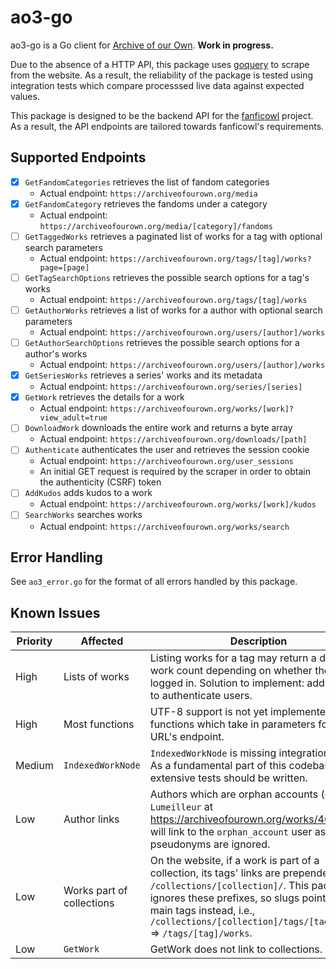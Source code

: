 # ao3-go

ao3-go is a Go client for [Archive of our Own](https://archiveofourown.org). **Work in progress.** 

Due to the absence of a HTTP API, this package uses [goquery](https://github.com/PuerkitoBio/goquery) to scrape from the website. As a result, the reliability of the package is tested using integration tests which compare processsed live data against expected values.

This package is designed to be the backend API for the [fanficowl](https://github.com/fanficowl) project. As a result, the API endpoints are tailored towards fanficowl's requirements.

## Supported Endpoints

- [x] `GetFandomCategories` retrieves the list of fandom categories
    - Actual endpoint: `https://archiveofourown.org/media`
- [x] `GetFandomCategory` retrieves the fandoms under a category
    - Actual endpoint: `https://archiveofourown.org/media/[category]/fandoms`
- [ ] `GetTaggedWorks` retrieves a paginated list of works for a tag with optional search parameters
    - Actual endpoint: `https://archiveofourown.org/tags/[tag]/works?page=[page]`
- [ ] `GetTagSearchOptions` retrieves the possible search options for a tag's works
    - Actual endpoint: `https://archiveofourown.org/tags/[tag]/works`
- [ ] `GetAuthorWorks` retrieves a list of works for a author with optional search parameters
    - Actual endpoint: `https://archiveofourown.org/users/[author]/works`
- [ ] `GetAuthorSearchOptions` retrieves the possible search options for a author's works
    - Actual endpoint: `https://archiveofourown.org/users/[author]/works`
- [x] `GetSeriesWorks` retrieves a series' works and its metadata
    - Actual endpoint: `https://archiveofourown.org/series/[series]`
- [x] `GetWork` retrieves the details for a work
    - Actual endpoint: `https://archiveofourown.org/works/[work]?view_adult=true`
- [ ] `DownloadWork` downloads the entire work and returns a byte array
    - Actual endpoint: `https://archiveofourown.org/downloads/[path]`
- [ ] `Authenticate` authenticates the user and retrieves the session cookie
    - Actual endpoint: `https://archiveofourown.org/user_sessions`
    - An initial GET request is required by the scraper in order to obtain the authenticity (CSRF) token
- [ ] `AddKudos` adds kudos to a work
    - Actual endpoint: `https://archiveofourown.org/works/[work]/kudos`
- [ ] `SearchWorks` searches works
    - Actual endpoint: `https://archiveofourown.org/works/search`

## Error Handling
See `ao3_error.go` for the format of all errors handled by this package.

## Known Issues
| Priority | Affected                  | Description                                                                                                                                                                                                                                                                  |
| -------- | ------------------------- | ---------------------------------------------------------------------------------------------------------------------------------------------------------------------------------------------------------------------------------------------------------------------------- |
| High     | Lists of works            | Listing works for a tag may return a different work count depending on whether the user is logged in. Solution to implement: add option to authenticate users.                                                                                                               |
| High     | Most functions            | UTF-8 support is not yet implemented in functions which take in parameters for the URL's endpoint.                                                                                                                                                                           |
| Medium   | `IndexedWorkNode`         | `IndexedWorkNode` is missing integration tests. As a fundamental part of this codebase, extensive tests should be written.                                                                                                                                                   |
| Low      | Author links              | Authors which are orphan accounts (e.g., `Lumeilleur` at https://archiveofourown.org/works/4664616) will link to the `orphan_account` user as pseudonyms are ignored.                                                                                                        |
| Low      | Works part of collections | On the website, if a work is part of a collection, its tags' links are prepended with `/collections/[collection]/`. This package ignores these prefixes, so slugs point to the main tags instead, i.e., `/collections/[collection]/tags/[tag]/works` => `/tags/[tag]/works`. |
| Low      | `GetWork`                 | GetWork does not link to collections.                                                                                                                                                                                                                                        |